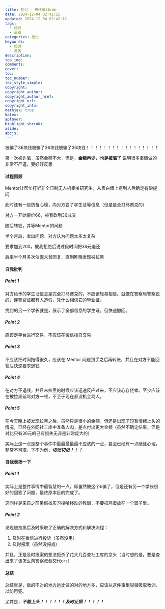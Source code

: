 ```yaml
---
title: 检讨 - 被诈骗36rmb
date: 2024-12-04 02:42:15
updated: 2024-12-04 02:42:18
tags:
  - 检讨
  - 反省
categories: 检讨
keywords:
  - 检讨
  - 反省
description: 
top_img:
comments:
cover:
toc:
toc_number:
toc_style_simple:
copyright:
copyright_author:
copyright_author_href:
copyright_url:
copyright_info:
mathjax: true
katex:
aplayer:
highlight_shrink:
aside:
abcjs:
---
```


被骗了36块钱被骗了36块钱被骗了36块钱！！！！！！！！！！！！！！！！！

第一次被诈骗，虽然金额不大，但是，**金额再少，也是被骗了** 说明很多事情做的非常不严谨，要好好反思

#### 过程回顾

Mentor让帮忙打听非全日制无人机相关研究生，从表白墙上捞到人后确定有偿提问

此时还有一些防备心理，向对方要了学生证等信息（但是是全打马赛克的）

对方一开始要价66，被我砍到36成交

随后转钱，并等Mentor的问题

半个月后，发出问题，对方认为问题太多太复杂

要求加到200，被我拒绝后说过段时间把36元退还

后来半个月多次催促未曾回复，直到昨晚发现被拉黑

#### 自我批判

##### Point 1

对方给予的学生证信息是完全打马赛克的，不应该轻易相信。就像在警察局警察说的，连警官证都有人造假，凭什么相信它的毕业证。

找到的另一个学长就是，展示了全部信息的学生证，但快速撤回。

##### Point 2

应该走平台进行交易，不应该在微信擅自交易

##### Point 3

不应该把时间拖得很久，应该在 Mentor 问题到手之后再转账，并且在对方不能回答后快速要求退钱

##### Point 4

在对方不退钱，并且未拉黑的时候应该迅速反应过来，不应该心存侥幸。至少应该在被拉黑前骂对方一顿，不至于现在都没机会骂人。

##### Point 5

在今天晚上被发现拉黑之后，虽然只是很小的金额，但还是出现了短暂情绪上头的情况，已经在外网社工库中准备人肉，差点付出更大金额（虽然不确定结果，但是对比只有36元的已有损失无非是非常庞大的）

实际上这一点是整个事件中最最最最最不应该的一点，甚至已经有一点赌徒心理，非常不可取，下不为例，***切记切记！！！***

#### 自我表扬一下

##### Point 1

实际上是整件事情中最智慧的一点，即虽然被这个b骗了，但是还有另一个学长很好的回答了问题，最终原本目的完成了。

这同样是来自之前暑假找实习梭哈移动的教训，不要把鸡蛋放在一个篮子里。

##### Point 2

发现被拉黑后及时采取了正确的解决方式和解决流程：

1. 及时在微信进行投诉（虽然没用）
2. 及时报案（虽然没报成）

并且，正是及时报案的想法扼杀了花大几百查社工库的念头（当时想的是，要是查出来了该怎么向警察叔叔交代orz）

#### 总结

总结就是，做的不对的地方远比做的对的地方多，应该从这件事里狠狠吸取教训，以防再犯。

尤其是，***不能上头！！！！！！及时止损！！！！！***